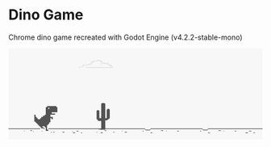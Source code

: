# Dino Game
Chrome dino game recreated with Godot Engine (v4.2.2-stable-mono)

![preview](preview.png)
